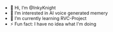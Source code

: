 - 👋 Hi, I’m @InkyKnight
- 👀 I’m interested in AI voice generated memery
- 🌱 I’m currently learning RVC-Project
- ⚡ Fun fact: I have no idea what I'm doing

<!---
InkyKnight/InkyKnight is a ✨ special ✨ repository because its `README.md` (this file) appears on your GitHub profile.
You can click the Preview link to take a look at your changes.
--->
